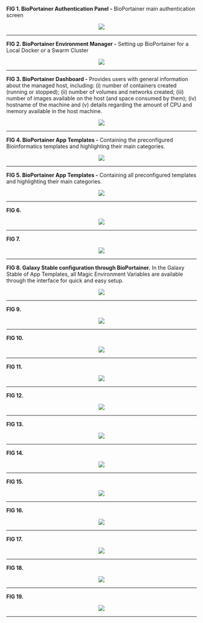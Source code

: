 **FIG 1. BioPortainer Authentication Panel -** BioPortainer main authentication screen
<p align="center"><img src="https://raw.githubusercontent.com/LaBiOS/BioPortainer/master/images/screen/f0.png"></p>

---

**FIG 2. BioPortainer Environment Manager -** Setting up BioPortainer for a Local Docker or a Swarm Cluster
<p align="center"><img src="https://raw.githubusercontent.com/LaBiOS/BioPortainer/master/images/screen/f1.png"></p>

---

**FIG 3. BioPortainer Dashboard -** Provides users with general information about the managed host, including: (i) number of containers created (running or stopped); (ii) number of volumes and networks created; (iii) number of images available on the host (and space consumed by them); (iv) hostname of the machine and (v) details regarding the amount of CPU and memory available in the host machine.
<p align="center"><img src="https://raw.githubusercontent.com/LaBiOS/BioPortainer/master/images/screen/f2.png"></p>

---

**FIG 4. BioPortainer App Templates -** Containing the preconfigured Bioinformatics templates and highlighting their main categories.
<p align="center"><img src="https://raw.githubusercontent.com/LaBiOS/BioPortainer/master/images/screen/f3.png"></p>

---

**FIG 5. BioPortainer App Templates -** Containing all preconfigured templates and highlighting their main categories.
<p align="center"><img src="https://raw.githubusercontent.com/LaBiOS/BioPortainer/master/images/screen/f4.png"></p>

---

**FIG 6.**
<p align="center"><img src="https://raw.githubusercontent.com/LaBiOS/BioPortainer/master/images/screen/f5.png"></p>

---

**FIG 7.**
<p align="center"><img src="https://raw.githubusercontent.com/LaBiOS/BioPortainer/master/images/screen/f6.png"></p>

---

**FIG 8. Galaxy Stable configuration through BioPortainer.** In the Galaxy Stable of App Templates, all Magic Environment Variables are available through the interface for quick and easy setup.
<p align="center"><img src="https://raw.githubusercontent.com/LaBiOS/BioPortainer/master/images/screen/f7.png"></p>

---

**FIG 9.**
<p align="center"><img src="https://raw.githubusercontent.com/LaBiOS/BioPortainer/master/images/screen/f8.png"></p>

---

**FIG 10.**
<p align="center"><img src="https://raw.githubusercontent.com/LaBiOS/BioPortainer/master/images/screen/f9.png"></p>

---

**FIG 11.**
<p align="center"><img src="https://raw.githubusercontent.com/LaBiOS/BioPortainer/master/images/screen/f10.png"></p>

---

**FIG 12.**
<p align="center"><img src="https://raw.githubusercontent.com/LaBiOS/BioPortainer/master/images/screen/f11.png"></p>

---

**FIG 13.**
<p align="center"><img src="https://raw.githubusercontent.com/LaBiOS/BioPortainer/master/images/screen/f12.png"></p>

---

**FIG 14.**
<p align="center"><img src="https://raw.githubusercontent.com/LaBiOS/BioPortainer/master/images/screen/f13.png"></p>

---

**FIG 15.**
<p align="center"><img src="https://raw.githubusercontent.com/LaBiOS/BioPortainer/master/images/screen/f14.png"></p>

---

**FIG 16.**
<p align="center"><img src="https://raw.githubusercontent.com/LaBiOS/BioPortainer/master/images/screen/f15.png"></p>

---

**FIG 17.**
<p align="center"><img src="https://raw.githubusercontent.com/LaBiOS/BioPortainer/master/images/screen/f16.png"></p>

---

**FIG 18.**
<p align="center"><img src="https://raw.githubusercontent.com/LaBiOS/BioPortainer/master/images/screen/f17.png"></p>

---

**FIG 19.**
<p align="center"><img src="https://raw.githubusercontent.com/LaBiOS/BioPortainer/master/images/screen/f18.png"></p>

---
